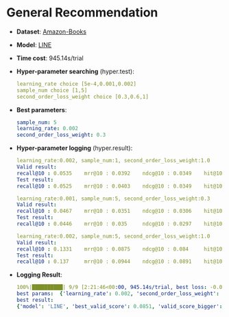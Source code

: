 # General Recommendation

- **Dataset**: [Amazon-Books](../../md/amazon-books_general.md)

- **Model**: [LINE](https://recbole.io/docs/user_guide/model/general/line.html)

- **Time cost**: 945.14s/trial

- **Hyper-parameter searching** (hyper.test):

  ```yaml
  learning_rate choice [5e-4,0.001,0.002]
  sample_num choice [1,5]
  second_order_loss_weight choice [0.3,0.6,1]
  ```

- **Best parameters**:

  ```yaml
  sample_num: 5  
  learning_rate: 0.002  
  second_order_loss_weight: 0.3
  ```

- **Hyper-parameter logging** (hyper.result):

  ```yaml
  learning_rate:0.002, sample_num:1, second_order_loss_weight:1.0
  Valid result:
  recall@10 : 0.0535    mrr@10 : 0.0392    ndcg@10 : 0.0349    hit@10 : 0.0936    precision@10 : 0.0108
  Test result:
  recall@10 : 0.0525    mrr@10 : 0.0403    ndcg@10 : 0.0349    hit@10 : 0.093     precision@10 : 0.0108

  learning_rate:0.001, sample_num:5, second_order_loss_weight:0.3
  Valid result:
  recall@10 : 0.0467    mrr@10 : 0.0351    ndcg@10 : 0.0306    hit@10 : 0.0831    precision@10 : 0.0095
  Test result:
  recall@10 : 0.0446    mrr@10 : 0.035     ndcg@10 : 0.0297    hit@10 : 0.0802    precision@10 : 0.0093

  learning_rate:0.002, sample_num:5, second_order_loss_weight:1.0
  Valid result:
  recall@10 : 0.1331    mrr@10 : 0.0875    ndcg@10 : 0.084     hit@10 : 0.2086    precision@10 : 0.0242
  Test result:
  recall@10 : 0.137     mrr@10 : 0.0944    ndcg@10 : 0.0891    hit@10 : 0.214     precision@10 : 0.0254
  ```

- **Logging Result**:

  ```yaml
  100%|██████████| 9/9 [2:21:46<00:00, 945.14s/trial, best loss: -0.0851]
  best params:  {'learning_rate': 0.002, 'second_order_loss_weight': 0.3}
  best result: 
  {'model': 'LINE', 'best_valid_score': 0.0851, 'valid_score_bigger': True, 'best_valid_result': OrderedDict([('recall@10', 0.1343), ('mrr@10', 0.0889), ('ndcg@10', 0.0851), ('hit@10', 0.2109), ('precision@10', 0.0246)]), 'test_result': OrderedDict([('recall@10', 0.1366), ('mrr@10', 0.0935), ('ndcg@10', 0.0886), ('hit@10', 0.2143), ('precision@10', 0.0254)])}
  ```
